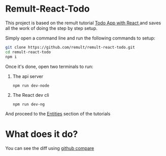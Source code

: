 # Remult-React-Todo

This project is based on the remult tutorial  [Todo App with React
](https://remult.github.io/guide/setup-react.html) and saves all the work of doing the step by step setup.

Simply open a command line and run the following commands to setup:
```sh
git clone https://github.com/remult/remult-react-todo.git
cd remult-react-todo
npm i
```

Once it's done, open two terminals to run:
1. The api server
   ```
   npm run dev-node
   ```
2. The React dev cli
   ``` 
   npm run dev-ng
   ```

And proceed to the [Entities](https://remult.github.io/guide/setup-remult.html#entities) section of the tutorials

# What does it do?
You can see the diff using [github compare](https://github.com/remult/remult-react-todo/compare/first-commit...master)
